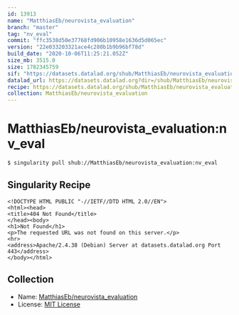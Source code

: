 ```yaml
---
id: 13913
name: "MatthiasEb/neurovista_evaluation"
branch: "master"
tag: "nv_eval"
commit: "ffc3538d50e37768fd906b10958e1636d5d065ec"
version: "22e033203321ace4c280b1b9b96bf78d"
build_date: "2020-10-06T11:25:21.052Z"
size_mb: 3515.0
size: 1782345759
sif: "https://datasets.datalad.org/shub/MatthiasEb/neurovista_evaluation/nv_eval/2020-10-06-ffc3538d-22e03320/22e033203321ace4c280b1b9b96bf78d.sif"
datalad_url: https://datasets.datalad.org?dir=/shub/MatthiasEb/neurovista_evaluation/nv_eval/2020-10-06-ffc3538d-22e03320/
recipe: https://datasets.datalad.org/shub/MatthiasEb/neurovista_evaluation/nv_eval/2020-10-06-ffc3538d-22e03320/Singularity
collection: MatthiasEb/neurovista_evaluation
---
```


# MatthiasEb/neurovista_evaluation:nv_eval

```bash
$ singularity pull shub://MatthiasEb/neurovista_evaluation:nv_eval
```

## Singularity Recipe

```singularity
<!DOCTYPE HTML PUBLIC "-//IETF//DTD HTML 2.0//EN">
<html><head>
<title>404 Not Found</title>
</head><body>
<h1>Not Found</h1>
<p>The requested URL was not found on this server.</p>
<hr>
<address>Apache/2.4.38 (Debian) Server at datasets.datalad.org Port 443</address>
</body></html>
```

## Collection

 - Name: [MatthiasEb/neurovista_evaluation](https://github.com/MatthiasEb/neurovista_evaluation)
 - License: [MIT License](https://api.github.com/licenses/mit)

